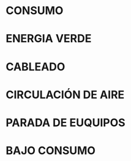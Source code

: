 # CONSUMO

# ENERGIA VERDE

# CABLEADO

# CIRCULACIÓN DE AIRE

# PARADA DE EUQUIPOS

# BAJO CONSUMO

